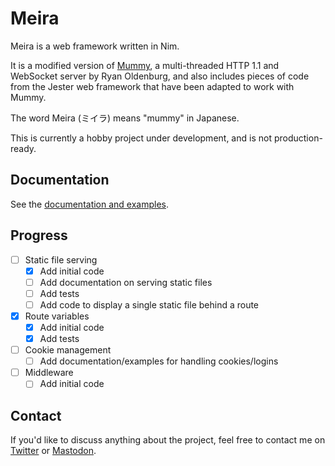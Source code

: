 # Meira

Meira is a web framework written in Nim.

It is a modified version of [Mummy](https://github.com/guzba/mummy), a
multi-threaded HTTP 1.1 and WebSocket server by Ryan Oldenburg, and also
includes pieces of code from the Jester web framework that have been adapted to
work with Mummy.

The word Meira (ミイラ) means "mummy" in Japanese.

This is currently a hobby project under development, and is not
production-ready.

## Documentation

See the [documentation and examples](./examples/README.md).

## Progress

- [ ] Static file serving
  - [X] Add initial code
  - [ ] Add documentation on serving static files
  - [ ] Add tests
  - [ ] Add code to display a single static file behind a route
- [X] Route variables
  - [X] Add initial code
  - [X] Add tests
- [ ] Cookie management
  - [ ] Add documentation/examples for handling cookies/logins
- [ ] Middleware
  - [ ] Add initial code

## Contact

If you'd like to discuss anything about the project, feel free to contact me
on [Twitter](https://twitter.com/jasonprogrammer) or [Mastodon](https://mastodon.social/@jasonprogrammer).
